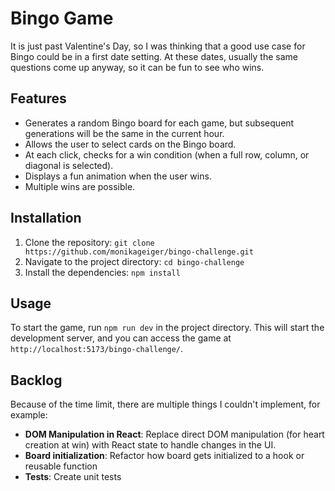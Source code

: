 # Bingo Game

It is just past Valentine's Day, so I was thinking that a good use case for Bingo could be in a first date setting. At these dates, usually the same questions come up anyway, so it can be fun to see who wins.

## Features

- Generates a random Bingo board for each game, but subsequent generations will be the same in the current hour.
- Allows the user to select cards on the Bingo board.
- At each click, checks for a win condition (when a full row, column, or diagonal is selected).
- Displays a fun animation when the user wins.
- Multiple wins are possible.

## Installation

1. Clone the repository: `git clone https://github.com/monikageiger/bingo-challenge.git`
2. Navigate to the project directory: `cd bingo-challenge`
3. Install the dependencies: `npm install`

## Usage

To start the game, run `npm run dev` in the project directory. This will start the development server, and you can access the game at `http://localhost:5173/bingo-challenge/`.


## Backlog

Because of the time limit, there are multiple things I couldn't implement, for example:

- **DOM Manipulation in React**: Replace direct DOM manipulation (for heart creation at win) with React state to handle changes in the UI.
- **Board initialization**: Refactor how board gets initialized to a hook or reusable function
- **Tests**: Create unit tests
